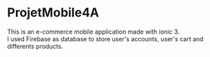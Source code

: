 # ProjetMobile4A

This is an e-commerce mobile application  made with ionic 3.<br/>
I used Firebase as database to store user's accounts, user's cart and differents products.
